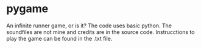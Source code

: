 # pygame
An infinite runner game, or is it?
The code uses basic python. The soundfiles are not mine and credits are in the source code. Instrucctions to play the game can be found in the .txt file.
